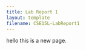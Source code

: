 ```yaml
---
title: Lab Report 1
layout: template
filename: CSE15L-LabReport1
--- 
```



hello this is a new page.